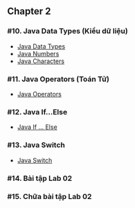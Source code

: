 ## Chapter 2

### #10. Java Data Types (Kiểu dữ liệu)

- <a href="https://www.w3schools.com/java/java_data_types.asp">Java Data Types</a>
- <a href="https://www.w3schools.com/java/java_data_types_numbers.asp">Java Numbers</a>
- <a href="https://www.w3schools.com/java/java_data_types_characters.asp">Java Characters</a>

### #11. Java Operators (Toán Tử)

- <a href="https://www.w3schools.com/java/java_operators.asp">Java Operators</a>

### #12. Java If...Else

- <a href="https://www.w3schools.com/java/java_conditions.asp">Java If ... Else</a>

### #13. Java Switch

- <a href="https://www.w3schools.com/java/java_switch.asp">Java Switch</a>

### #14. Bài tập Lab 02

### #15. Chữa bài tập Lab 02
